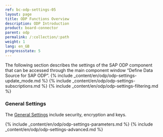 ```yaml
---
ref: bc-odp-settings-05
layout: page
title: ODP Functions Overview
description: ODP Introduction
product: board-connector
parent: odp
permalink: /:collection/:path
weight: 1
lang: en_GB
progressstate: 5
---
```


The following section describes the settings of the SAP ODP component that can be accessed through the main component window “Define Data Source for SAP ODP”.
{% include _content/en/odp/odp-settings-update_mode.md %} 
{% include _content/en/odp/odp-settings-subscriptions.md %}
{% include _content/en/odp/odp-settings-filtering.md %} 

### General Settings
The [General Settings](../getting-started/general-settings) include security, encryption and keys.

{% include _content/en/odp/odp-settings-parameters.md %}
{% include _content/en/odp/odp-settings-advanced.md %}